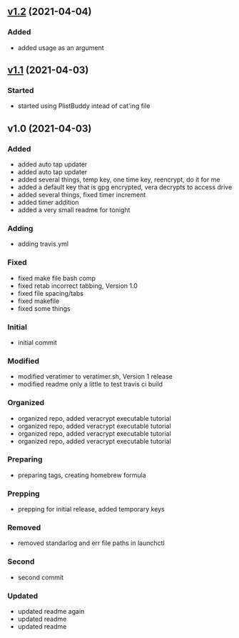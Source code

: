 
<a name="v1.2"></a>
## [v1.2](https://github.com/lmburns/pass-vera/compare/v1.1...v1.2) (2021-04-04)

### Added

* added usage as an argument


<a name="v1.1"></a>
## [v1.1](https://github.com/lmburns/pass-vera/compare/v1.0...v1.1) (2021-04-03)

### Started

* started using PlistBuddy intead of cat'ing file


<a name="v1.0"></a>
## v1.0 (2021-04-03)

### Added

* added auto tap updater
* added auto tap updater
* added several things, temp key, one time key, reencrypt, do it for me
* added a default key that is gpg encrypted, vera decrypts to access drive
* added several things, fixed timer increment
* added timer addition
* added a very small readme for tonight

### Adding

* adding travis.yml

### Fixed

* fixed make file bash comp
* fixed retab incorrect tabbing, Version 1.0
* fixed file spacing/tabs
* fixed makefile
* fixed some things

### Initial

* initial commit

### Modified

* modified veratimer to veratimer.sh, Version 1 release
* modified readme only a little to test travis ci build

### Organized

* organized repo, added veracrypt executable tutorial
* organized repo, added veracrypt executable tutorial
* organized repo, added veracrypt executable tutorial
* organized repo, added veracrypt executable tutorial

### Preparing

* preparing tags, creating homebrew formula

### Prepping

* prepping for initial release, added temporary keys

### Removed

* removed standarlog and err file paths in launchctl

### Second

* second commit

### Updated

* updated readme again
* updated readme
* updated readme

